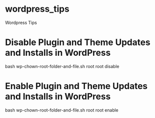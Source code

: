 # wordpress_tips
Wordpress Tips

# Disable Plugin and Theme Updates and Installs in WordPress
bash wp-chown-root-folder-and-file.sh root root disable

# Enable Plugin and Theme Updates and Installs in WordPress
bash wp-chown-root-folder-and-file.sh root root enable
